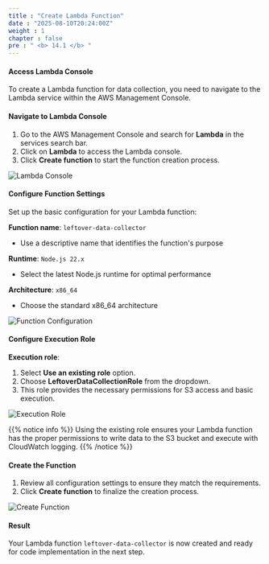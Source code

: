 ```yaml
---
title : "Create Lambda Function"
date : "2025-08-10T20:24:00Z"
weight : 1
chapter : false
pre : " <b> 14.1 </b> "
---
```


#### Access Lambda Console

To create a Lambda function for data collection, you need to navigate to the Lambda service within the AWS Management Console.

#### Navigate to Lambda Console

1. Go to the AWS Management Console and search for **Lambda** in the services search bar.
2. Click on **Lambda** to access the Lambda console.
3. Click **Create function** to start the function creation process.

![Lambda Console](/images/14/14-1.png?featherlight=false&width=90pc)

#### Configure Function Settings

Set up the basic configuration for your Lambda function:

**Function name**: `leftover-data-collector`
- Use a descriptive name that identifies the function's purpose

**Runtime**: `Node.js 22.x`
- Select the latest Node.js runtime for optimal performance

**Architecture**: `x86_64`
- Choose the standard x86_64 architecture

![Function Configuration](/images/14/14-2.png?featherlight=false&width=90pc)

#### Configure Execution Role

**Execution role**: 
1. Select **Use an existing role** option.
2. Choose **LeftoverDataCollectionRole** from the dropdown.
3. This role provides the necessary permissions for S3 access and basic execution.

![Execution Role](/images/14/14-3.png?featherlight=false&width=90pc)

{{% notice info %}}
Using the existing role ensures your Lambda function has the proper permissions to write data to the S3 bucket and execute with CloudWatch logging.
{{% /notice %}}

#### Create the Function

1. Review all configuration settings to ensure they match the requirements.
2. Click **Create function** to finalize the creation process.

![Create Function](/images/14/14-4.png?featherlight=false&width=90pc)

#### Result

Your Lambda function `leftover-data-collector` is now created and ready for code implementation in the next step.
